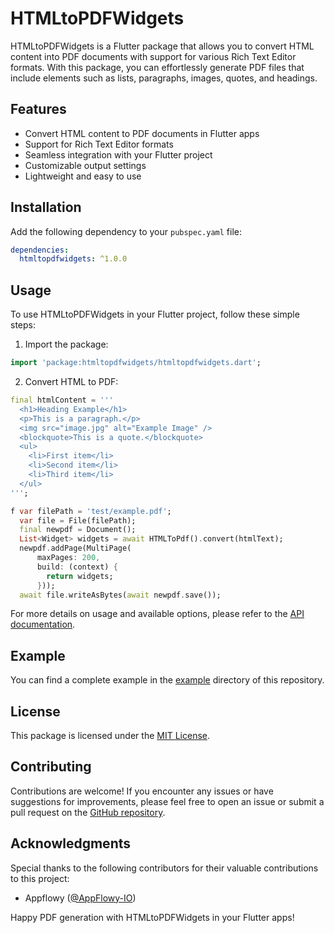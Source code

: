 # HTMLtoPDFWidgets


HTMLtoPDFWidgets is a Flutter package that allows you to convert HTML content into PDF documents with support for various Rich Text Editor formats. With this package, you can effortlessly generate PDF files that include elements such as lists, paragraphs, images, quotes, and headings.

## Features

- Convert HTML content to PDF documents in Flutter apps
- Support for Rich Text Editor formats
- Seamless integration with your Flutter project
- Customizable output settings
- Lightweight and easy to use

## Installation

Add the following dependency to your `pubspec.yaml` file:

```yaml
dependencies:
  htmltopdfwidgets: ^1.0.0
```

## Usage

To use HTMLtoPDFWidgets in your Flutter project, follow these simple steps:

1. Import the package:

```dart
import 'package:htmltopdfwidgets/htmltopdfwidgets.dart';
```

2. Convert HTML to PDF:

```dart
final htmlContent = '''
  <h1>Heading Example</h1>
  <p>This is a paragraph.</p>
  <img src="image.jpg" alt="Example Image" />
  <blockquote>This is a quote.</blockquote>
  <ul>
    <li>First item</li>
    <li>Second item</li>
    <li>Third item</li>
  </ul>
''';

f var filePath = 'test/example.pdf';
  var file = File(filePath);
  final newpdf = Document();
  List<Widget> widgets = await HTMLToPdf().convert(htmlText);
  newpdf.addPage(MultiPage(
      maxPages: 200,
      build: (context) {
        return widgets;
      }));
  await file.writeAsBytes(await newpdf.save());
```

For more details on usage and available options, please refer to the [API documentation](https://pub.dev/documentation/htmltopdfwidgets/latest).

## Example

You can find a complete example in the [example](https://github.com/alihassan143/htmltopdfwidgets/tree/main/example) directory of this repository.

## License

This package is licensed under the [MIT License](https://github.com/alihassan143/htmltopdfwidgets/blob/main/LICENSE).

## Contributing

Contributions are welcome! If you encounter any issues or have suggestions for improvements, please feel free to open an issue or submit a pull request on the [GitHub repository](https://github.com/alihassan143/htmltopdfwidgets).

## Acknowledgments

Special thanks to the following contributors for their valuable contributions to this project:

- Appflowy ([@AppFlowy-IO](https://github.com/AppFlowy-IO/appflowy-editor))



Happy PDF generation with HTMLtoPDFWidgets in your Flutter apps!